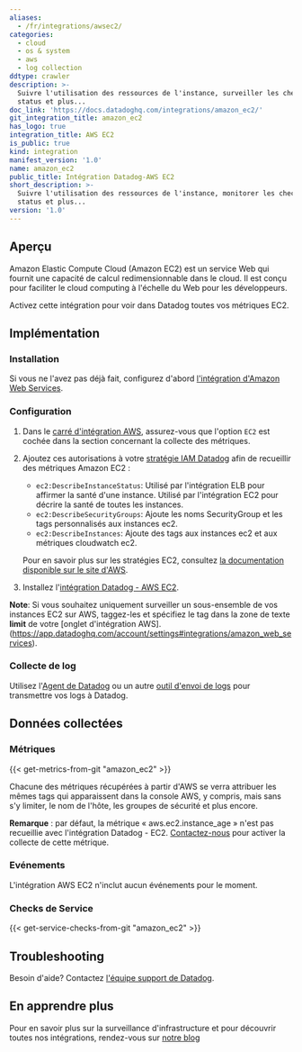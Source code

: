 ```yaml
---
aliases:
  - /fr/integrations/awsec2/
categories:
  - cloud
  - os & system
  - aws
  - log collection
ddtype: crawler
description: >-
  Suivre l'utilisation des ressources de l'instance, surveiller les checks de
  status et plus...
doc_link: 'https://docs.datadoghq.com/integrations/amazon_ec2/'
git_integration_title: amazon_ec2
has_logo: true
integration_title: AWS EC2
is_public: true
kind: integration
manifest_version: '1.0'
name: amazon_ec2
public_title: Intégration Datadog-AWS EC2
short_description: >-
  Suivre l'utilisation des ressources de l'instance, monitorer les check de
  status et plus...
version: '1.0'
---
```

## Aperçu

Amazon Elastic Compute Cloud (Amazon EC2) est un service Web qui fournit une capacité de calcul redimensionnable dans le cloud. Il est conçu pour faciliter le cloud computing à l'échelle du Web pour les développeurs.

Activez cette intégration pour voir dans Datadog toutes vos métriques EC2.

## Implémentation
### Installation

Si vous ne l'avez pas déjà fait, configurez d'abord [l'intégration d'Amazon Web Services][1].

### Configuration

1. Dans le [carré d'intégration AWS][2], assurez-vous que l'option `EC2` est cochée dans la section concernant la collecte des métriques.

2. Ajoutez ces autorisations à votre [stratégie IAM Datadog][3] afin de recueillir des métriques Amazon EC2 :

    * `ec2:DescribeInstanceStatus`: Utilisé par l'intégration ELB pour affirmer la santé d'une instance. Utilisé par l'intégration EC2 pour décrire la santé de toutes les instances.
    * `ec2:DescribeSecurityGroups`: Ajoute les noms SecurityGroup et les tags personnalisés aux instances ec2.
    * `ec2:DescribeInstances`:  Ajoute des tags aux instances ec2 et aux métriques cloudwatch ec2.

    Pour en savoir plus sur les stratégies EC2, consultez [la documentation disponible sur le site d'AWS][4].

3. Installez l'[intégration Datadog - AWS EC2][5].

**Note**: Si vous souhaitez uniquement surveiller un sous-ensemble de vos instances EC2 sur AWS, taggez-les et spécifiez le tag dans la zone de texte **limit** de votre [onglet d'intégration AWS].(https://app.datadoghq.com/account/settings#integrations/amazon_web_services).

### Collecte de log

Utilisez l'[Agent de Datadog][6] ou un autre [outil d'envoi de logs][7] pour transmettre vos logs à Datadog.
## Données collectées
### Métriques
{{< get-metrics-from-git "amazon_ec2" >}}


Chacune des métriques récupérées à partir d'AWS se verra attribuer les mêmes tags qui apparaissent dans la console AWS, y compris, mais sans s'y limiter, le nom de l'hôte, les groupes de sécurité et plus encore.

**Remarque** : par défaut, la métrique « aws.ec2.instance_age » n'est pas recueillie avec l'intégration Datadog - EC2. [Contactez-nous][9] pour activer la collecte de cette métrique.

### Evénements
L'intégration AWS EC2 n'inclut aucun événements pour le moment.

### Checks de Service
{{< get-service-checks-from-git "amazon_ec2" >}}


## Troubleshooting
Besoin d'aide? Contactez  [l'équipe support de Datadog](http://docs.datadoghq.com/help/).

## En apprendre plus
Pour en savoir plus sur la surveillance d'infrastructure et pour découvrir toutes nos intégrations, rendez-vous sur [notre blog][10]


[1]: https://docs.datadoghq.com/integrations/amazon_web_services/
[2]: https://app.datadoghq.com/account/settings#integrations/amazon_web_services
[3]: https://docs.datadoghq.com/integrations/amazon_web_services/#installation
[4]: https://docs.aws.amazon.com/IAM/latest/UserGuide/list_ec2.html
[5]: https://app.datadoghq.com/account/settings#integrations/amazon_ec2
[6]: https://docs.datadoghq.com/logs
[7]: https://docs.datadoghq.com/logs/faq/how-to-send-logs-to-datadog-via-external-log-shippers
[8]: https://github.com/DataDog/dogweb/blob/prod/integration/amazon_ec2/amazon_ec2_metadata.csv
[9]: http://docs.datadoghq.com/help/
[10]: https://www.datadoghq.com/blog/